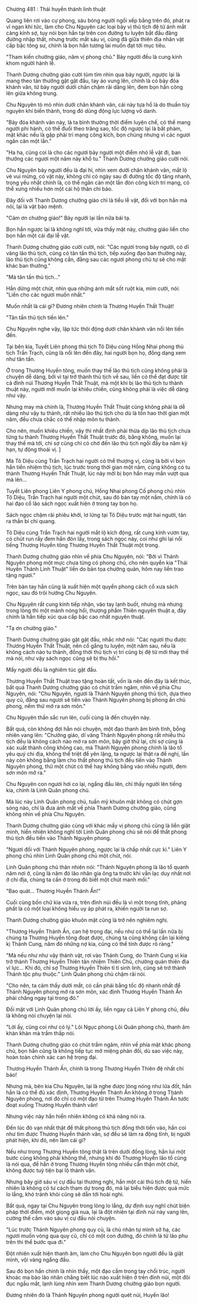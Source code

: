




Chương 481 : Thái huyền thánh linh thuật


Quang liên rơi vào cự phong, sáu bóng người ngồi xếp bằng trên đó, phát ra vĩ ngạn khí tức, làm cho Chu Nguyên các loại bảy vị thủ tịch đệ tử ánh mắt càng kính sợ, tuy nói bọn hắn tại trên con đường tu luyện bắt đầu đăng đường nhập thất, nhưng trước mắt sáu vị, cũng đã giữa thiên địa nhân vật cấp bậc tông sư, chính là bọn hắn tương lai muốn đạt tới mục tiêu.

"Tham kiến chưởng giáo, năm vị phong chủ." Bảy người đều là cung kính khom người hành lễ.

Thanh Dương chưởng giáo cười tủm tỉm nhìn qua bảy người, ngược lại là mang theo tán thưởng gật gật đầu, tay áo vung lên, chính là có bảy đóa khánh vân, từ bảy người dưới chân chậm rãi dâng lên, đem bọn hắn cõng lên giữa không trung.

Chu Nguyên tò mò nhìn dưới chân khánh vân, cái này tựa hồ là do thuần túy nguyên khí biến thành, trong đó dũng động lực lượng vô danh.

"Bảy đóa khánh vân này, là ta bình thường thời điểm luyện chế, có thể mang người phi hành, có thể đuổi theo trăng sao, tốc độ ngược lại là bất phàm, mặt khác nếu là gặp phải trí mạng công kích, bọn chúng nhưng vì các ngươi ngăn cản một lần."

"Ha ha, cũng coi là cho các ngươi bảy người một điểm nhỏ lễ vật đi, ban thưởng các ngươi một năm này khổ tu." Thanh Dương chưởng giáo cười nói.

Chu Nguyên bảy người đều là đại hỉ, nhìn xem dưới chân khánh vân, mắt lộ vẻ vui mừng, có vật này, không chỉ có ngày sau đi đường tốc độ tăng nhanh, trọng yếu nhất chính là, có thể ngăn cản một lần đòn công kích trí mạng, có thể xưng nhiều hơn một cái hộ thân chi bảo.

Đây đối với Thanh Dương chưởng giáo chỉ là tiểu lễ vật, đối với bọn hắn mà nói, lại là vật bảo mệnh.

"Cám ơn chưởng giáo!" Bảy người lại lần nữa bái tạ.

Bọn hắn ngược lại là không nghĩ tới, vừa thấy mặt này, chưởng giáo liền cho bọn hắn một cái đại lễ vật.

Thanh Dương chưởng giáo cười cười, nói: "Các ngươi trong bảy người, có dĩ vãng lão thủ tịch, cũng có tân tấn thủ tịch, tiếp xuống đạo ban thưởng này, lão thủ tịch cũng không cần, đằng sau các ngươi phong chủ tự sẽ cho mặt khác ban thưởng."

"Mà tân tấn thủ tịch..."

Hắn dừng một chút, nhìn qua những ánh mắt sốt ruột kia, mỉm cười, nói: "Liền cho các ngươi muốn nhất."

Muốn nhất là cái gì? Đương nhiên chính là Thương Huyền Thất Thuật!

"Tân tấn thủ tịch tiến lên."

Chu Nguyên nghe vậy, lập tức thôi động dưới chân khánh vân nổi lên tiến đến.

Tại bên kia, Tuyết Liên phong thủ tịch Tô Diệu cùng Hồng Nhai phong thủ tịch Trần Trạch, cũng là nổi lên đến đây, hai người bọn họ, đồng dạng xem như tân tấn.

Ở trong Thương Huyền tông, muốn thay thế lão thủ tịch cũng không phải là chuyện dễ dàng, bởi vì tại trở thành thủ tịch về sau, liền có thể đạt được tất cả đỉnh núi Thương Huyền Thất Thuật, mà một khi bị lão thủ tịch tu thành thuật này, người mới muốn lại khiêu chiến, cũng không phải là việc dễ dàng như vậy.

Nhưng may mà chính là, Thương Huyền Thất Thuật cũng không phải là dễ dàng như vậy tu thành, rất nhiều lão thủ tịch cho dù là tốn hao thời gian một năm, đều chưa chắc có thể nhập môn tu thành.

Cho nên, muốn khiêu chiến, vậy thì nhất định phải thừa dịp lão thủ tịch chưa từng tu thành Thương Huyền Thất Thuật trước đó, bằng không, muốn lại thay thế mà tới, chỉ sợ cũng chỉ có chờ đến lão thủ tịch ngồi đầy ba năm kỳ hạn, tự động thoái vị. ]

Mà Tô Diệu cùng Trần Trạch hai người có thể thượng vị, cũng là bởi vì bọn hắn tiền nhiệm thủ tịch, lúc trước trong thời gian một năm, cũng không có tu thành Thương Huyền Thất Thuật, lúc này mới bị bọn hắn may mắn vượt qua mà lên...

Tuyết Liên phong Liên Y phong chủ, Hồng Nhai phong Cố phong chủ nhìn Tô Diệu, Trần Trạch hai người một chút, sau đó bàn tay một nắm, chính là có hai đạo cổ lão sách ngọc xuất hiện ở trong tay bọn họ.

Sách ngọc chậm rãi phiêu khởi, lơ lửng tại Tô Diệu trước mặt hai người, tản ra thần bí chi quang.

Tô Diệu cùng Trần Trạch hai người mắt lộ kích động, rất cung kính vươn tay, có chút run rẩy đem hắn đón lấy, trong sách ngọc này, coi như ghi lại nổi tiếng Thương Huyền tông Thương Huyền Thất Thuật một trong.

Thanh Dương chưởng giáo nhìn về phía Chu Nguyên, nói: "Bởi vì Thánh Nguyên phong một mực chưa từng có phong chủ, cho nên quyển kia "Thái Huyền Thánh Linh Thuật" liền do bản tọa chưởng quản, hôm nay liền trao tặng ngươi."

Trên bàn tay hắn cũng là xuất hiện một quyển phong cách cổ xưa sách ngọc, sau đó trôi hướng Chu Nguyên.

Chu Nguyên rất cung kính tiếp nhận, vào tay lạnh buốt, nhưng mà nhưng trong lòng thì một mảnh nóng hổi, thượng phẩm Thiên nguyên thuật a, đây chính là hắn tiếp xúc qua cấp bậc cao nhất nguyên thuật.

"Tạ ơn chưởng giáo."

Thanh Dương chưởng giáo gật gật đầu, nhắc nhở nói: "Các ngươi thu được Thương Huyền Thất Thuật, nên cố gắng tu luyện, một năm sau, nếu là không cách nào tu thành, đồng thời thủ tịch vị trí cũng bị đệ tử mới thay thế mà nói, như vậy sách ngọc cũng sẽ bị thu hồi."

Mấy người đều là nghiêm túc gật đầu.

Thương Huyền Thất Thuật trao tặng hoàn tất, vốn là nên đến đây là kết thúc, bất quá Thanh Dương chưởng giáo có chút trầm ngâm, nhìn về phía Chu Nguyên, nói: "Chu Nguyên, ngươi là Thánh Nguyên phong thủ tịch, dựa theo quy củ, đằng sau ngươi sẽ tiến vào Thánh Nguyên phong bị phong ấn chủ phong, nếm thử mở ra sơn môn."

Chu Nguyên thần sắc run lên, cuối cùng là đến chuyện này.

Bất quá, còn không đợi hắn nói chuyện, một đạo thanh âm bình tĩnh, bỗng nhiên vang lên: "Chưởng giáo, dĩ vãng Thánh Nguyên phong rất nhiều thủ tịch đều là không cách nào mở ra sơn môn, bây giờ thử lại, chỉ sợ cũng là xác xuất thành công không cao, mà Thánh Nguyên phong chính là lão tổ yêu quý chi địa, không thể triệt để yên lặng, ta ngược lại thật ra đề nghị, lần này còn không bằng làm cho thất phong thủ tịch đều tiến vào Thánh Nguyên phong, thử một chút có thể hay không bằng vào nhiều người, đem sơn môn mở ra."

Chu Nguyên con ngươi hơi co lại, ngẩng đầu lên, chỉ thấy người lên tiếng kia, chính là Linh Quân phong chủ.

Mà lúc này Linh Quân phong chủ, tuấn mỹ khuôn mặt không có chút gợn sóng nào, chỉ là đưa ánh mắt về phía Thanh Dương chưởng giáo, cũng không nhìn về phía Chu Nguyên.

Thanh Dương chưởng giáo cùng với khác mấy vị phong chủ cũng là liền giật mình, hiển nhiên không nghĩ tới Linh Quân phong chủ sẽ nói để thất phong thủ tịch đều tiến vào Thánh Nguyên phong.

"Ngươi đối với Thánh Nguyên phong, ngược lại là chấp nhất cực kì." Liên Y phong chủ nhìn Linh Quân phong chủ một chút, nói.

Linh Quân phong chủ thản nhiên nói: "Thánh Nguyên phong là lão tổ quanh năm nơi ở, cũng là năm đó lão nhân gia ông ta trước khi vẫn lạc duy nhất nơi ở chi địa, chúng ta cần ở trong đó biết một chút manh mối."

"Bao quát... Thương Huyền Thánh Ấn!"

Cuối cùng bốn chữ kia vừa ra, trên đỉnh núi đều là vì một trong tĩnh, phảng phất là có một loại không hiểu uy áp phát ra, khiến người ta run sợ.

Thanh Dương chưởng giáo khuôn mặt cũng là trở nên nghiêm nghị.

"Thương Huyền Thánh Ấn, can hệ trọng đại, nếu như có thể lại lần nữa bị chúng ta Thương Huyền tông đoạt được, chúng ta cũng không cần lại kiêng kị Thánh Cung, năm đó những nợ kia, cũng có thể tính được rõ ràng."

"Mà nếu như như vậy thánh vật, rơi vào Thánh Cung, do Thánh Cung vị kia trở thành Thương Huyền Thiên tân nhiệm Thiên Chủ, chưởng quản thiên địa vĩ lực... Khi đó, chỉ sợ Thương Huyền Thiên tỉ tỉ sinh linh, cũng sẽ trở thành Thánh tộc phụ thuộc." Linh Quân phong chủ chậm rãi nói.

"Cho nên, ta cảm thấy dưới mắt, có cần phải bằng tốc độ nhanh nhất để Thánh Nguyên phong mở ra sơn môn, xác định Thương Huyền Thánh Ấn phải chăng ngay tại trong đó."

Đối mặt với Linh Quân phong chủ lời ấy, liền ngay cả Liên Y phong chủ, đều là không nói chuyện lại nói.

"Lời ấy, cũng coi như có lý." Lôi Ngục phong Lôi Quân phong chủ, thanh âm khàn khàn mà trầm thấp nói.

Thanh Dương chưởng giáo có chút trầm ngâm, nhìn về phía mặt khác phong chủ, bọn hắn cũng là không tiếp tục mở miệng phản đối, dù sao việc này, hoàn toàn chính xác can hệ trọng đại.

Thương Huyền Thánh Ấn, chính là trong Thương Huyền Thiên đệ nhất chí bảo!

Nhưng mà, bên kia Chu Nguyên, lại là nghe được lòng nóng như lửa đốt, hắn hẳn là có thể đủ xác định, Thương Huyền Thánh Ấn không ở trong Thánh Nguyên phong, nơi đó chỉ có một đạo từ trên Thương Huyền Thánh Ấn tước đoạt xuống Thương Huyền thánh văn!

Nhưng việc này hắn hiển nhiên không có khả năng nói ra.

Đến lúc đó vạn nhất thật để thất phong thủ tịch đồng thời tiến vào, hắn coi như tìm được Thương Huyền thánh văn, sợ đều sẽ làm ra động tĩnh, bị người phát hiện, khi đó, nên làm cái gì?

Nếu như trong Thương Huyền tông thật là trên dưới đồng lòng, hắn lui một bước cũng không phải không thể, nhưng khi đó Thương Huyền lão tổ cũng là nói qua, để hắn ở trong Thương Huyền tông nhiều cẩn thận một chút, không được tuỳ tiện bại lộ thánh văn.

Nhưng bây giờ sáu vị cự đầu tại thương nghị, hắn một cái thủ tịch đệ tử, hiển nhiên là không có tư cách tham dự trong đó, mà lại biểu hiện được quá mức lo lắng, khó tránh khỏi cũng sẽ dẫn tới hoài nghi.

Bất quá, ngay tại Chu Nguyên trong lòng lo lắng, dự định suy nghĩ chút biện pháp thời điểm, một giọng già nua, lại là đột nhiên tại đỉnh núi này vang lên, cường thế cắm vào sáu vị cự đầu nói chuyện.

"Lúc trước Thánh Nguyên phong quy củ, là chủ nhân tự mình sở hạ, các ngươi muốn vòng qua quy củ, chỉ có một con đường, đó chính là từ lão phu trên thi thể bước qua đi."

Đột nhiên xuất hiện thanh âm, làm cho Chu Nguyên bọn người đều là giật mình, vội vàng ngẩng đầu.

Sau đó bọn hắn chính là nhìn thấy, một đạo cầm trong tay chổi trúc, người khoác ma bào lão nhân chẳng biết lúc nào xuất hiện ở trên đỉnh núi, một đôi đục ngầu mắt, lạnh lùng nhìn xem Thanh Dương chưởng giáo bọn người.

Đương nhiên đó là Thánh Nguyên phong người quét núi, Huyền lão!





